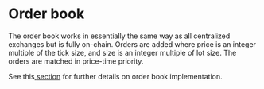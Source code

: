 # Order book

The order book works in essentially the same way as all centralized exchanges but is fully on-chain. Orders are added where price is an integer multiple of the tick size, and size is an integer multiple of lot size. The orders are matched in price-time priority.&#x20;

See this[ ](https://hyperliquid.gitbook.io/hyperliquid-docs/hypercore/order-book)[section](https://hyperliquid.gitbook.io/hyperliquid-docs/hypercore/order-book) for further details on order book implementation.
